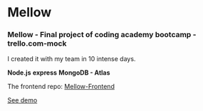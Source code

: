 # Mellow

<h3>Mellow - Final project of coding academy bootcamp - trello.com-mock</h3>

I created it with my team in 10 intense days.

**Node.js** **express** **MongoDB - Atlas**

The frontend repo: [Mellow-Frontend](https://github.com/Zviki-Zaks/mellow-frontend)

[See demo](https://mellow-project-manager.herokuapp.com/#/)
